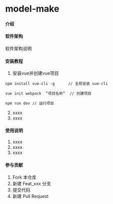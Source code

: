 # model-make

#### 介绍


#### 软件架构
软件架构说明


#### 安装教程

1.  安装vue并创建vue项目

```
npm install vue-cli -g      // 全局安装 vue-cli

vue init webpack  ”项目名称“  // 创建项目

npm run dev // 运行项目
```

2.  xxxx
3.  xxxx

#### 使用说明

1.  xxxx
2.  xxxx
3.  xxxx

#### 参与贡献

1.  Fork 本仓库
2.  新建 Feat_xxx 分支
3.  提交代码
4.  新建 Pull Request


